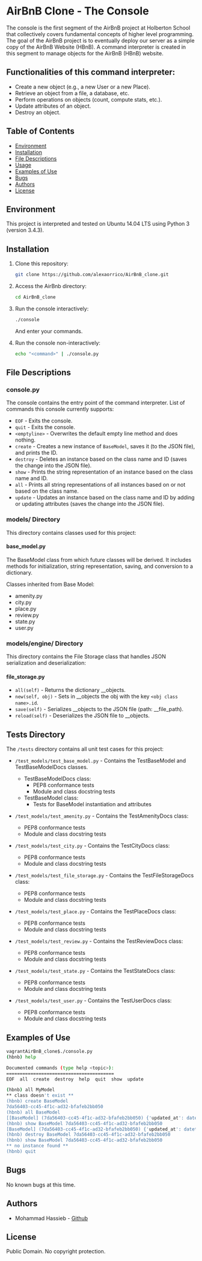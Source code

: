 # AirBnB Clone - The Console

The console is the first segment of the AirBnB project at Holberton School that collectively covers fundamental concepts of higher level programming. The goal of the AirBnB project is to eventually deploy our server as a simple copy of the AirBnB Website (HBnB). A command interpreter is created in this segment to manage objects for the AirBnB (HBnB) website.

## Functionalities of this command interpreter:

- Create a new object (e.g., a new User or a new Place).
- Retrieve an object from a file, a database, etc.
- Perform operations on objects (count, compute stats, etc.).
- Update attributes of an object.
- Destroy an object.

## Table of Contents

- [Environment](#environment)
- [Installation](#installation)
- [File Descriptions](#file-descriptions)
- [Usage](#usage)
- [Examples of Use](#examples-of-use)
- [Bugs](#bugs)
- [Authors](#authors)
- [License](#license)

## Environment

This project is interpreted and tested on Ubuntu 14.04 LTS using Python 3 (version 3.4.3).

## Installation

1. Clone this repository:

   ```bash
   git clone https://github.com/alexaorrico/AirBnB_clone.git
   ```

2. Access the AirBnb directory:

   ```bash
   cd AirBnB_clone
   ```

3. Run the console interactively:

   ```bash
   ./console
   ```

   And enter your commands.

4. Run the console non-interactively:

   ```bash
   echo "<command>" | ./console.py
   ```

## File Descriptions

### console.py

The console contains the entry point of the command interpreter. List of commands this console currently supports:

- `EOF` - Exits the console.
- `quit` - Exits the console.
- `<emptyline>` - Overwrites the default empty line method and does nothing.
- `create` - Creates a new instance of `BaseModel`, saves it (to the JSON file), and prints the ID.
- `destroy` - Deletes an instance based on the class name and ID (saves the change into the JSON file).
- `show` - Prints the string representation of an instance based on the class name and ID.
- `all` - Prints all string representations of all instances based on or not based on the class name.
- `update` - Updates an instance based on the class name and ID by adding or updating attributes (saves the change into the JSON file).

### models/ Directory

This directory contains classes used for this project:

#### base_model.py

The BaseModel class from which future classes will be derived. It includes methods for initialization, string representation, saving, and conversion to a dictionary.

Classes inherited from Base Model:

- amenity.py
- city.py
- place.py
- review.py
- state.py
- user.py

### models/engine/ Directory

This directory contains the File Storage class that handles JSON serialization and deserialization:

#### file_storage.py

- `all(self)` - Returns the dictionary __objects.
- `new(self, obj)` - Sets in __objects the obj with the key `<obj class name>.id`.
- `save(self)` - Serializes __objects to the JSON file (path: __file_path).
- `reload(self)` - Deserializes the JSON file to __objects.

## Tests Directory

The `/tests` directory contains all unit test cases for this project:

- `/test_models/test_base_model.py` - Contains the TestBaseModel and TestBaseModelDocs classes.
  - TestBaseModelDocs class:
    - PEP8 conformance tests
    - Module and class docstring tests
  - TestBaseModel class:
    - Tests for BaseModel instantiation and attributes

- `/test_models/test_amenity.py` - Contains the TestAmenityDocs class:
  - PEP8 conformance tests
  - Module and class docstring tests

- `/test_models/test_city.py` - Contains the TestCityDocs class:
  - PEP8 conformance tests
  - Module and class docstring tests

- `/test_models/test_file_storage.py` - Contains the TestFileStorageDocs class:
  - PEP8 conformance tests
  - Module and class docstring tests

- `/test_models/test_place.py` - Contains the TestPlaceDocs class:
  - PEP8 conformance tests
  - Module and class docstring tests

- `/test_models/test_review.py` - Contains the TestReviewDocs class:
  - PEP8 conformance tests
  - Module and class docstring tests

- `/test_models/test_state.py` - Contains the TestStateDocs class:
  - PEP8 conformance tests
  - Module and class docstring tests

- `/test_models/test_user.py` - Contains the TestUserDocs class:
  - PEP8 conformance tests
  - Module and class docstring tests

## Examples of Use

```bash
vagrantAirBnB_clone$./console.py
(hbnb) help

Documented commands (type help <topic>):
========================================
EOF  all  create  destroy  help  quit  show  update

(hbnb) all MyModel
** class doesn't exist **
(hbnb) create BaseModel
7da56403-cc45-4f1c-ad32-bfafeb2bb050
(hbnb) all BaseModel
[[BaseModel] (7da56403-cc45-4f1c-ad32-bfafeb2bb050) {'updated_at': datetime.datetime(2017, 9, 28, 9, 50, 46, 772167), 'id': '7da56403-cc45-4f1c-ad32-bfafeb2bb050', 'created_at': datetime.datetime(2017, 9, 28, 9, 50, 46, 772123)}]
(hbnb) show BaseModel 7da56403-cc45-4f1c-ad32-bfafeb2bb050
[BaseModel] (7da56403-cc45-4f1c-ad32-bfafeb2bb050) {'updated_at': datetime.datetime(2017, 9, 28, 9, 50, 46, 772167), 'id': '7da56403-cc45-4f1c-ad32-bfafeb2bb050', 'created_at': datetime.datetime(2017, 9, 28, 9, 50, 46, 772123)}
(hbnb) destroy BaseModel 7da56403-cc45-4f1c-ad32-bfafeb2bb050
(hbnb) show BaseModel 7da56403-cc45-4f1c-ad32-bfafeb2bb050
** no instance found **
(hbnb) quit
```

## Bugs

No known bugs at this time.

## Authors

- Mohammad Hassieb - [Github](https://github.com/hassiebb)

## License

Public Domain. No copyright protection.

